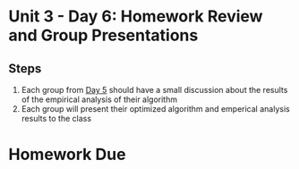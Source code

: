# Unit 3 - Day 6: Homework Review and Group Presentations

## Steps
  1. Each group from [Day 5](https://github.com/blwatkins/Data-Structures-From-A-New-Perspective/blob/master/3_Sorting/day5.md) should have a small discussion about the results of the empirical analysis of their algorithm
  2. Each group will present their optimized algorithm and emperical analysis results to the class

# Homework Due
